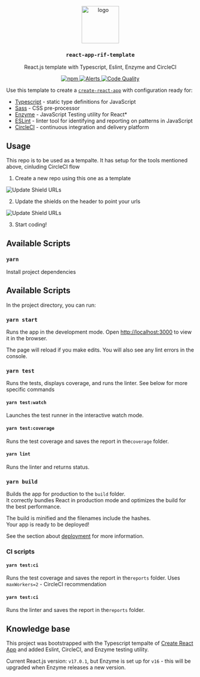 <p align="middle">
  <img src="https://www.rifos.org/assets/img/logo.svg" alt="logo" height="100" >
</p>
<h3 align="middle"><code>react-app-rif-template</code></h3>
<p align="middle">
  React.js template with Typescript, Eslint, Enzyme and CircleCI
</p>
<p align="middle">
  <a href="https://circleci.com/gh/rsksmart/react-app-rif-template">
    <img src="https://img.shields.io/circleci/build/github/rsksmart/react-app-rif-template?label=CircleCI" alt="npm" />
  </a>
  <a href="https://lgtm.com/projects/g/rsksmart/react-app-rif-template/alerts/">
    <img src="https://img.shields.io/lgtm/alerts/github/rsksmart/react-app-rif-template" alt="Alerts">
  </a>
  <a href="https://lgtm.com/projects/g/rsksmart/react-app-rif-template/context:javascript">
    <img src="https://img.shields.io/lgtm/grade/javascript/github/rsksmart/react-app-rif-template" alt="Code Quality">
  </a>
</p>

Use this template to create a [`create-react-app`](https://es.reactjs.org/docs/create-a-new-react-app.html) with configuration ready for:
- [Typescript](https://www.typescriptlang.org/) - static type definitions for JavaScript
- [Sass](https://sass-lang.com/) - CSS pre-processor
- [Enzyme](https://enzymejs.github.io/enzyme/) - JavaScript Testing utility for React*
- [ESLint](https://eslint.org/) - linter tool for identifying and reporting on patterns in JavaScript
- [CircleCI](https://circleci.com/) - continuous integration and delivery platform

## Usage

This repo is to be used as a tempalte. It has setup for the tools mentioned above, cinluding CircleCI flow

1. Create a new repo using this one as a template

  ![Update Shield URLs](../main/docs/use-template-button.jpg)
  
2. Update the shields on the header to point your urls

  ![Update Shield URLs](../main/docs/update-badge-urls.jpg)
  
3. Start coding!

## Available Scripts

### `yarn`

Install project dependencies

## Available Scripts

In the project directory, you can run:

### `yarn start`

Runs the app in the development mode.
Open [http://localhost:3000](http://localhost:3000) to view it in the browser.

The page will reload if you make edits.
You will also see any lint errors in the console.

### `yarn test`

Runs the tests, displays coverage, and runs the linter. See below for more specific commands

#### `yarn test:watch`

Launches the test runner in the interactive watch mode.

#### `yarn test:coverage`

Runs the test coverage and saves the report in the`coverage` folder. 

#### `yarn lint`

Runs the linter and returns status.

### `yarn build`

Builds the app for production to the `build` folder.\
It correctly bundles React in production mode and optimizes the build for the best performance.

The build is minified and the filenames include the hashes.\
Your app is ready to be deployed!

See the section about [deployment](https://facebook.github.io/create-react-app/docs/deployment) for more information.

### CI scripts

#### `yarn test:ci`

Runs the test coverage and saves the report in the`reports` folder. Uses `maxWorkers=2` - CircleCI recommendation

#### `yarn test:ci`

Runs the linter and saves the report in the`reports` folder.

## Knowledge base

This project was bootstrapped with the Typescript tempalte of [Create React App](https://github.com/facebook/create-react-app) and added Eslint, CircleCI, and Enzyme testing utility.

Current React.js version: `v17.0.1`, but Enzyme is set up for `v16` - this will be upgraded when Enzyme releases a new version.

